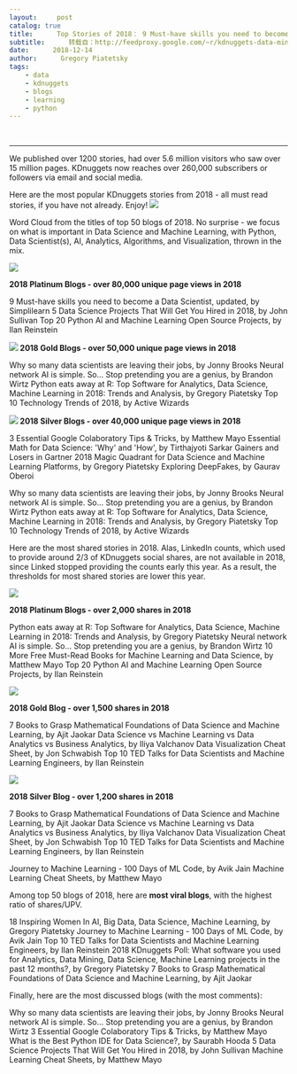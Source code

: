 ```yaml
---
layout:     post
catalog: true
title:      Top Stories of 2018： 9 Must-have skills you need to become a Data Scientist, updated; Python eats away at R： Top Software for Analytics, Data Science, Machine Learning in 2018
subtitle:      转载自：http://feedproxy.google.com/~r/kdnuggets-data-mining-analytics/~3/MRR_y5hE9LU/top-stories-2018.html
date:      2018-12-14
author:      Gregory Piatetsky
tags:
    - data
    - kdnuggets
    - blogs
    - learning
    - python
---
```



  
 





---

We published over 1200 stories, had over 5.6 million visitors who saw over 15 million pages.
KDnuggets now reaches over 260,000 subscribers or followers via email and social media. 


Here are the most popular KDnuggets stories from 2018 - all must read stories, if you have not already. Enjoy!
![](http://feedproxy.google.com/images/top-stories-2018-word-cloud-700.jpg)

Word Cloud from the titles of top 50 blogs of 2018. No surprise - we focus on what is important in Data Science and Machine Learning, with Python, Data Scientist(s), AI, Analytics, Algorithms, and Visualization, thrown in the mix.


![](http://feedproxy.google.com/images/tkb-18xx-p.png)

**2018 Platinum Blogs - over 80,000 unique page views in 2018**

 9 Must-have skills you need to become a Data Scientist, updated, by Simplilearn
 5 Data Science Projects That Will Get You Hired in 2018, by John Sullivan
 Top 20 Python AI and Machine Learning Open Source Projects, by Ilan Reinstein

**![](http://feedproxy.google.com/images/tkb-18xx-g.png)
2018 Gold Blogs - over 50,000 unique page views in 2018**

 Why so many data scientists are leaving their jobs, by Jonny Brooks
 Neural network AI is simple. So... Stop pretending you are a genius, by Brandon Wirtz
 Python eats away at R: Top Software for Analytics, Data Science, Machine Learning in 2018: Trends and Analysis, by Gregory Piatetsky
 Top 10 Technology Trends of 2018, by Active Wizards

**![](http://feedproxy.google.com/images/tkb-18xx-s.png)
2018 Silver Blogs - over 40,000 unique page views in 2018**

 3 Essential Google Colaboratory Tips & Tricks, by Matthew Mayo
 Essential Math for Data Science: 'Why' and 'How', by Tirthajyoti Sarkar
 Gainers and Losers in Gartner 2018 Magic Quadrant for Data Science and Machine Learning Platforms, by Gregory Piatetsky
 Exploring DeepFakes, by Gaurav Oberoi



 Why so many data scientists are leaving their jobs, by Jonny Brooks
 Neural network AI is simple. So... Stop pretending you are a genius, by Brandon Wirtz
 Python eats away at R: Top Software for Analytics, Data Science, Machine Learning in 2018: Trends and Analysis, by Gregory Piatetsky
 Top 10 Technology Trends of 2018, by Active Wizards

Here are the most shared stories in 2018.
Alas, LinkedIn counts, which used to provide around 2/3 of KDnuggets social shares, are not available in 2018, since Linked stopped providing the counts early this year. As a result, 
the thresholds for most shared stories are lower this year.


![](http://feedproxy.google.com/images/tkb-18xx-p.png)

**2018 Platinum Blogs - over 2,000 shares in 2018**

 Python eats away at R: Top Software for Analytics, Data Science, Machine Learning in 2018: Trends and Analysis, by Gregory Piatetsky
 Neural network AI is simple. So... Stop pretending you are a genius, by Brandon Wirtz
 10 More Free Must-Read Books for Machine Learning and Data Science, by Matthew Mayo
 Top 20 Python AI and Machine Learning Open Source Projects, by Ilan Reinstein

![](http://feedproxy.google.com/images/tkb-18xx-g.png)

**2018 Gold Blog - over 1,500 shares in 2018**

 7 Books to Grasp Mathematical Foundations of Data Science and Machine Learning, by Ajit Jaokar
 Data Science vs Machine Learning vs Data Analytics vs Business Analytics, by Iliya Valchanov
 Data Visualization Cheat Sheet, by Jon Schwabish
 Top 10 TED Talks for Data Scientists and Machine Learning Engineers, by Ilan Reinstein

![](http://feedproxy.google.com/images/tkb-18xx-s.png)

**2018 Silver Blog - over 1,200 shares in 2018**


 7 Books to Grasp Mathematical Foundations of Data Science and Machine Learning, by Ajit Jaokar
 Data Science vs Machine Learning vs Data Analytics vs Business Analytics, by Iliya Valchanov
 Data Visualization Cheat Sheet, by Jon Schwabish
 Top 10 TED Talks for Data Scientists and Machine Learning Engineers, by Ilan Reinstein


 Journey to Machine Learning - 100 Days of ML Code, by Avik Jain
 Machine Learning Cheat Sheets, by Matthew Mayo



Among top 50 blogs of 2018, here are **most viral blogs**, with the highest ratio of shares/UPV.

 18 Inspiring Women In AI, Big Data, Data Science, Machine Learning, by Gregory Piatetsky
 Journey to Machine Learning - 100 Days of ML Code, by Avik Jain
 Top 10 TED Talks for Data Scientists and Machine Learning Engineers, by Ilan Reinstein
 2018 KDnuggets Poll: What software you used for Analytics, Data Mining, Data Science, Machine Learning projects in the past 12 months?, by Gregory Piatetsky
 7 Books to Grasp Mathematical Foundations of Data Science and Machine Learning, by Ajit Jaokar



Finally, here are the most discussed blogs (with the most comments):

 Why so many data scientists are leaving their jobs, by Jonny Brooks
 Neural network AI is simple. So... Stop pretending you are a genius, by Brandon Wirtz
 3 Essential Google Colaboratory Tips & Tricks, by Matthew Mayo
 What is the Best Python IDE for Data Science?, by Saurabh Hooda
 5 Data Science Projects That Will Get You Hired in 2018, by John Sullivan
 Machine Learning Cheat Sheets, by Matthew Mayo
 






